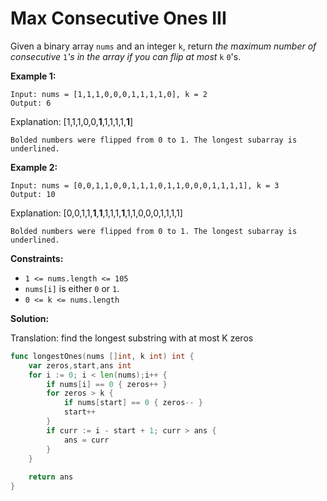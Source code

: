 # Max Consecutive Ones III
Given a binary array  `nums`  and an integer  `k`, return  _the maximum number of consecutive_ `1`_'s in the array if you can flip at most_  `k`  `0`'s.

**Example 1:**

	Input: nums = [1,1,1,0,0,0,1,1,1,1,0], k = 2
	Output: 6
Explanation: [1,1,1,0,0,**1**,1,1,1,1,**1**]

	Bolded numbers were flipped from 0 to 1. The longest subarray is underlined.

**Example 2:**

	Input: nums = [0,0,1,1,0,0,1,1,1,0,1,1,0,0,0,1,1,1,1], k = 3
	Output: 10
Explanation: [0,0,1,1,**1**,**1**,1,1,1,**1**,1,1,0,0,0,1,1,1,1]

	Bolded numbers were flipped from 0 to 1. The longest subarray is underlined.

**Constraints:**

-   `1 <= nums.length <= 105`
-   `nums[i]`  is either  `0`  or  `1`.
-   `0 <= k <= nums.length`

**Solution:**

Translation: find the longest substring with at most K zeros

```go
func longestOnes(nums []int, k int) int {
    var zeros,start,ans int
    for i := 0; i < len(nums);i++ {
        if nums[i] == 0 { zeros++ }
        for zeros > k {
            if nums[start] == 0 { zeros-- }
            start++
        }
        if curr := i - start + 1; curr > ans {
            ans = curr
        }
    }
    
    return ans
}
```
